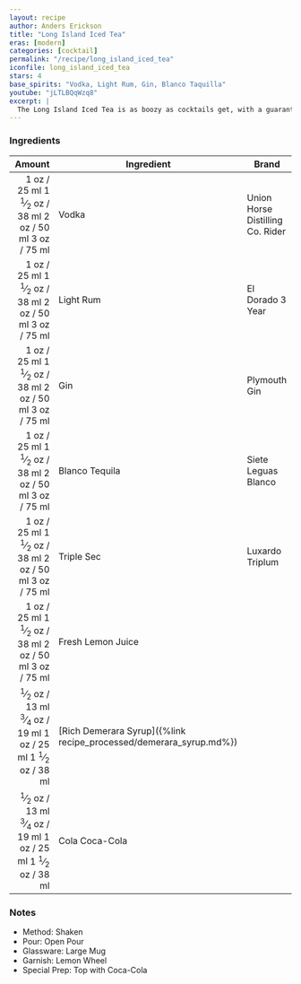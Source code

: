 ```yaml
---
layout: recipe
author: Anders Erickson
title: "Long Island Iced Tea"
eras: [modern]
categories: [cocktail]
permalink: "/recipe/long_island_iced_tea"
iconfile: long_island_iced_tea
stars: 4
base_spirits: "Vodka, Light Rum, Gin, Blanco Taquilla"
youtube: "jLTLBQqWzq8"
excerpt: |
  The Long Island Iced Tea is as boozy as cocktails get, with a guaranteed hangover. But with four liquors, one liqueur, lemon and cola, it somehow works.
---
```


### Ingredients

|                                                                                                                                                                                                                                                                 Amount | Ingredient                                                         | Brand                            |
| ---------------------------------------------------------------------------------------------------------------------------------------------------------------------------------------------------------------------------------------------------------------------: | ------------------------------------------------------------------ | -------------------------------- |
|                                                               <span class="onex active">1 oz / 25 ml</span> <span class="onehalfx">1 <sup>1</sup>&frasl;<sub>2</sub> oz / 38 ml</span> <span class="twox">2 oz / 50 ml</span> <span class="threex">3 oz / 75 ml</span> | Vodka                                                              | Union Horse Distilling Co. Rider |
|                                                               <span class="onex active">1 oz / 25 ml</span> <span class="onehalfx">1 <sup>1</sup>&frasl;<sub>2</sub> oz / 38 ml</span> <span class="twox">2 oz / 50 ml</span> <span class="threex">3 oz / 75 ml</span> | Light Rum                                                          | El Dorado 3 Year                 |
|                                                               <span class="onex active">1 oz / 25 ml</span> <span class="onehalfx">1 <sup>1</sup>&frasl;<sub>2</sub> oz / 38 ml</span> <span class="twox">2 oz / 50 ml</span> <span class="threex">3 oz / 75 ml</span> | Gin                                                                | Plymouth Gin                     |
|                                                               <span class="onex active">1 oz / 25 ml</span> <span class="onehalfx">1 <sup>1</sup>&frasl;<sub>2</sub> oz / 38 ml</span> <span class="twox">2 oz / 50 ml</span> <span class="threex">3 oz / 75 ml</span> | Blanco Tequila                                                     | Siete Leguas Blanco              |
|                                                               <span class="onex active">1 oz / 25 ml</span> <span class="onehalfx">1 <sup>1</sup>&frasl;<sub>2</sub> oz / 38 ml</span> <span class="twox">2 oz / 50 ml</span> <span class="threex">3 oz / 75 ml</span> | Triple Sec                                                         | Luxardo Triplum                  |
|                                                               <span class="onex active">1 oz / 25 ml</span> <span class="onehalfx">1 <sup>1</sup>&frasl;<sub>2</sub> oz / 38 ml</span> <span class="twox">2 oz / 50 ml</span> <span class="threex">3 oz / 75 ml</span> | Fresh Lemon Juice                                                  |
| <span class="onex active"> <sup>1</sup>&frasl;<sub>2</sub> oz / 13 ml</span> <span class="onehalfx"> <sup>3</sup>&frasl;<sub>4</sub> oz / 19 ml</span> <span class="twox">1 oz / 25 ml</span> <span class="threex">1 <sup>1</sup>&frasl;<sub>2</sub> oz / 38 ml</span> | [Rich Demerara Syrup]({%link recipe_processed/demerara_syrup.md%}) |
| <span class="onex active"> <sup>1</sup>&frasl;<sub>2</sub> oz / 13 ml</span> <span class="onehalfx"> <sup>3</sup>&frasl;<sub>4</sub> oz / 19 ml</span> <span class="twox">1 oz / 25 ml</span> <span class="threex">1 <sup>1</sup>&frasl;<sub>2</sub> oz / 38 ml</span> | Cola Coca-Cola                                                     |

### Notes

- Method: Shaken
- Pour: Open Pour
- Glassware: Large Mug
- Garnish: Lemon Wheel
- Special Prep: Top with Coca-Cola

<script type="application/ld+json">
{
  "@context": "https://schema.org",
  "@type": "Recipe",
  "author": "{{ page.author }}",
  "description": "{{ page.excerpt | strip_html | replace: '"', "'" }}",
  "image": "{%- for ingredient in site.data[page.iconfile].images.ingredient limit: 1 -%}{{ ingredient.url }}{%- endfor -%}",
  "recipeIngredient": [  "1 oz Vodka ",
  "1 oz Light Rum ",
  "1 oz Gin ",
  "1 oz Blanco Tequila",
  "1 oz Triple Sec",
  "1 oz Fresh Lemon Juice ",
  "0.5 oz Rich Demerara Syrup",
  "0.5 oz Cola Coca-Cola"],
  "name": "{{ page.title }}",
  "recipeInstructions": "  {
    '@type': 'HowToStep',
    'text': '- Method: Shaken
'
  },  {
    '@type': 'HowToStep',
    'text': '- Pour: Open Pour
'
  },  {
    '@type': 'HowToStep',
    'text': '- Glassware: Large Mug
'
  },  {
    '@type': 'HowToStep',
    'text': '- Garnish: Lemon Wheel
'
  },  {
    '@type': 'HowToStep',
    'text': '- Special Prep: Top with Coca-Cola
'
  }",
  "recipeYield": "1 cocktail",
  "recipeCategory": "cocktail"
}
</script>
